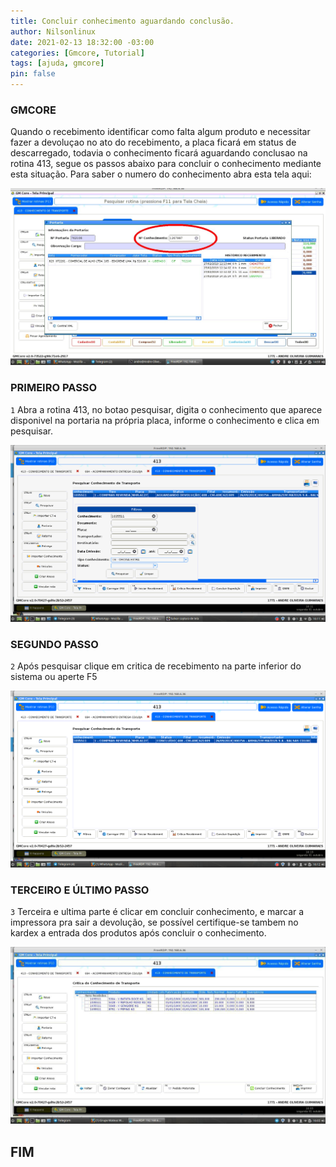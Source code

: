 ```yaml
---
title: Concluir conhecimento aguardando conclusão.
author: Nilsonlinux
date: 2021-02-13 18:32:00 -03:00
categories: [Gmcore, Tutorial]
tags: [ajuda, gmcore]
pin: false
---
```


### GMCORE

Quando o recebimento identificar como falta algum produto e necessitar fazer a devoluçao no ato
do recebimento, a placa ficará em status de descarregado, todavia o conhecimento ficará
aguardando conclusao na rotina 413, segue os passos abaixo para concluir o conhecimento
mediante esta situação.
Para saber o numero do conhecimento abra esta tela aqui:

![imagem 1](https://raw.githubusercontent.com/sistemanpdvs/sistemanpdvs.github.io/master/assets/img/sample/gm1.png)

### PRIMEIRO PASSO

`1` Abra a rotina 413, no botao pesquisar, digita o conhecimento que aparece disponivel na
portaria na própria placa, informe o conhecimento e clica em pesquisar.

![imagem 2](https://raw.githubusercontent.com/sistemanpdvs/sistemanpdvs.github.io/master/assets/img/sample/gm2.png)

### SEGUNDO PASSO

`2` Após pesquisar clique em critica de recebimento na parte inferior do sistema ou aperte F5

![imagem 3](https://raw.githubusercontent.com/sistemanpdvs/sistemanpdvs.github.io/master/assets/img/sample/gm3.png)

### TERCEIRO E ÚLTIMO PASSO

`3` Terceira e ultima parte é clicar em concluir conhecimento, e marcar a impressora pra sair a
devolução, se possível certifique-se tambem no kardex a entrada dos produtos após concluir
o conhecimento.

![imagem 4](https://raw.githubusercontent.com/sistemanpdvs/sistemanpdvs.github.io/master/assets/img/sample/gm4.png)



## FIM
